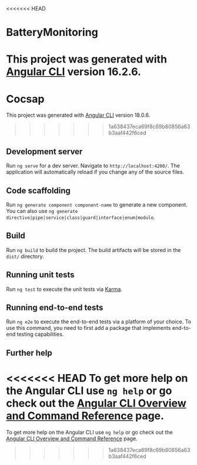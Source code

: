 <<<<<<< HEAD
# BatteryMonitoring

This project was generated with [Angular CLI](https://github.com/angular/angular-cli) version 16.2.6.
=======
# Cocsap

This project was generated with [Angular CLI](https://github.com/angular/angular-cli) version 18.0.6.
>>>>>>> 1a638437eca69f8c69b80856a63b3aaf442f6ced

## Development server

Run `ng serve` for a dev server. Navigate to `http://localhost:4200/`. The application will automatically reload if you change any of the source files.

## Code scaffolding

Run `ng generate component component-name` to generate a new component. You can also use `ng generate directive|pipe|service|class|guard|interface|enum|module`.

## Build

Run `ng build` to build the project. The build artifacts will be stored in the `dist/` directory.

## Running unit tests

Run `ng test` to execute the unit tests via [Karma](https://karma-runner.github.io).

## Running end-to-end tests

Run `ng e2e` to execute the end-to-end tests via a platform of your choice. To use this command, you need to first add a package that implements end-to-end testing capabilities.

## Further help

<<<<<<< HEAD
To get more help on the Angular CLI use `ng help` or go check out the [Angular CLI Overview and Command Reference](https://angular.io/cli) page.
=======
To get more help on the Angular CLI use `ng help` or go check out the [Angular CLI Overview and Command Reference](https://angular.dev/tools/cli) page.
>>>>>>> 1a638437eca69f8c69b80856a63b3aaf442f6ced
